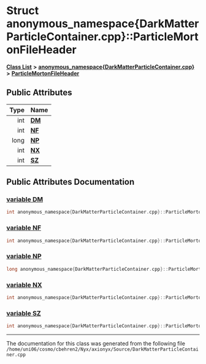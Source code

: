 
# Struct anonymous\_namespace{DarkMatterParticleContainer.cpp}::ParticleMortonFileHeader


[**Class List**](annotated.md) **>** [**anonymous\_namespace{DarkMatterParticleContainer.cpp}**](namespaceanonymous__namespace_02DarkMatterParticleContainer_8cpp_03.md) **>** [**ParticleMortonFileHeader**](structanonymous__namespace_02DarkMatterParticleContainer_8cpp_03_1_1ParticleMortonFileHeader.md)


















## Public Attributes

| Type | Name |
| ---: | :--- |
|  int | [**DM**](structanonymous__namespace_02DarkMatterParticleContainer_8cpp_03_1_1ParticleMortonFileHeader.md#variable-dm)  <br> |
|  int | [**NF**](structanonymous__namespace_02DarkMatterParticleContainer_8cpp_03_1_1ParticleMortonFileHeader.md#variable-nf)  <br> |
|  long | [**NP**](structanonymous__namespace_02DarkMatterParticleContainer_8cpp_03_1_1ParticleMortonFileHeader.md#variable-np)  <br> |
|  int | [**NX**](structanonymous__namespace_02DarkMatterParticleContainer_8cpp_03_1_1ParticleMortonFileHeader.md#variable-nx)  <br> |
|  int | [**SZ**](structanonymous__namespace_02DarkMatterParticleContainer_8cpp_03_1_1ParticleMortonFileHeader.md#variable-sz)  <br> |










## Public Attributes Documentation


### <a href="#variable-dm" id="variable-dm">variable DM </a>


```cpp
int anonymous_namespace{DarkMatterParticleContainer.cpp}::ParticleMortonFileHeader::DM;
```



### <a href="#variable-nf" id="variable-nf">variable NF </a>


```cpp
int anonymous_namespace{DarkMatterParticleContainer.cpp}::ParticleMortonFileHeader::NF;
```



### <a href="#variable-np" id="variable-np">variable NP </a>


```cpp
long anonymous_namespace{DarkMatterParticleContainer.cpp}::ParticleMortonFileHeader::NP;
```



### <a href="#variable-nx" id="variable-nx">variable NX </a>


```cpp
int anonymous_namespace{DarkMatterParticleContainer.cpp}::ParticleMortonFileHeader::NX;
```



### <a href="#variable-sz" id="variable-sz">variable SZ </a>


```cpp
int anonymous_namespace{DarkMatterParticleContainer.cpp}::ParticleMortonFileHeader::SZ;
```



------------------------------
The documentation for this class was generated from the following file `/home/uni06/cosmo/cbehren2/Nyx/axionyx/Source/DarkMatterParticleContainer.cpp`